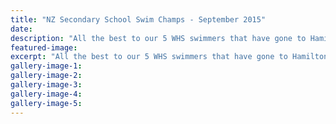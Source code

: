 ```yaml
---
title: "NZ Secondary School Swim Champs - September 2015"
date: 
description: "All the best to our 5 WHS swimmers that have gone to Hamilton today to represent the school at the NZ Secondary School Swim Champs. Here is a little write up about each swimmer, 9/9/15..."
featured-image: 
excerpt: "All the best to our 5 WHS swimmers that have gone to Hamilton today to represent the school at the NZ Secondary School Swim Champs. Here is a little write up about each swimmer, 9/9/15..."
gallery-image-1: 
gallery-image-2: 
gallery-image-3: 
gallery-image-4: 
gallery-image-5: 
---
```

